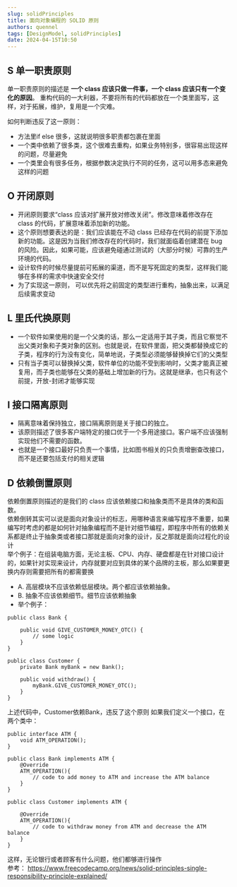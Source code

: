```yaml
---
slug: solidPrinciples
title: 面向对象编程的 SOLID 原则
authors: quennel
tags: [DesignModel, solidPrinciples]
date: 2024-04-15T10:50
---
```


## S 单一职责原则
单一职责原则的描述是 **一个 class 应该只做一件事，一个 class 应该只有一个变化的原因**。
重构代码的一大利器，不要将所有的代码都放在一个类里面写，这样，对于拓展，维护，复用是一个灾难。

如何判断违反了这一原则：
- 方法里if else 很多，这就说明很多职责都包裹在里面
- 一个类中依赖了很多类，这个很难去重构，如果业务特别多，很容易出现这样的问题，尽量避免
- 一个类里会有很多任务，根据参数决定执行不同的任务，这可以用多态来避免这样的问题

## O 开闭原则
- 开闭原则要求“class 应该对扩展开放对修改关闭”。修改意味着修改存在 class 的代码，扩展意味着添加新的功能。
- 这个原则想要表达的是：我们应该能在不动 class 已经存在代码的前提下添加新的功能。这是因为当我们修改存在的代码时，我们就面临着创建潜在 bug 的风险。因此，如果可能，应该避免碰通过测试的（大部分时候）可靠的生产环境的代码。
- 设计软件的时候尽量提前可拓展的渠道，而不是写死固定的类型，这样我们能够在多样的需求中快速安全交付
- 为了实现这一原则， 可以优先将之前固定的类型进行重构，抽象出来，以满足后续需求变动
## L 里氏代换原则
- 一个软件如果使用的是一个父类的话，那么一定适用于其子类，而且它察觉不出父类对象和子类对象的区别。也就是说，在软件里面，把父类都替换成它的子类，程序的行为没有变化，简单地说，子类型必须能够替换掉它们的父类型
- 只有当子类可以替换掉父类，软件单位的功能不受到影响时，父类才能真正被复用，而子类也能够在父类的基础上增加新的行为。这就是继承，也只有这个前提，开放-封闭才能够实现
## I 接口隔离原则
- 隔离意味着保持独立，接口隔离原则是关于接口的独立。
- 该原则描述了很多客户端特定的接口优于一个多用途接口。客户端不应该强制实现他们不需要的函数。
- 也就是一个接口最好只负责一个事情，比如图书相关的只负责增删查改接口，而不是还要包括支付的相关逻辑
## D 依赖倒置原则
依赖倒置原则描述的是我们的 class 应该依赖接口和抽象类而不是具体的类和函数。\
依赖倒转其实可以说是面向对象设计的标志，用哪种语言来编写程序不重要，如果编写时考虑的都是如何针对抽象编程而不是针对细节编程，即程序中所有的依赖关系都是终止于抽象类或者接口那就是面向对象的设计，反之那就是面向过程化的设计\
举个例子：在组装电脑方面，无论主板、CPU、内存、硬盘都是在针对接口设计的，如果针对实现来设计，内存就要对应到具体的某个品牌的主板，那么如果要更换内存则需要把所有的都需要换
- A. 高层模块不应该依赖低层模块。两个都应该依赖抽象。 
- B. 抽象不应该依赖细节。细节应该依赖抽象
- 举个例子：
```
public class Bank {

    public void GIVE_CUSTOMER_MONEY_OTC() {
        // some logic
    }
}

public class Customer {
    private Bank myBank = new Bank();
    
    public void withdraw() {
        myBank.GIVE_CUSTOMER_MONEY_OTC();
    }
}
```
上述代码中，Customer依赖Bank，违反了这个原则
如果我们定义一个接口，在两个类中：
```
public interface ATM {
    void ATM_OPERATION();
}

public class Bank implements ATM {
    @Override
    ATM_OPERATION(){
        // code to add money to ATM and increase the ATM balance
    }
}

public class Customer implements ATM {
    
    @Override
    ATM_OPERATION(){
        // code to withdraw money from ATM and decrease the ATM balance
    }
}
```
这样，无论银行或者顾客有什么问题，他们都够进行操作\
参考：
https://www.freecodecamp.org/news/solid-principles-single-responsibility-principle-explained/